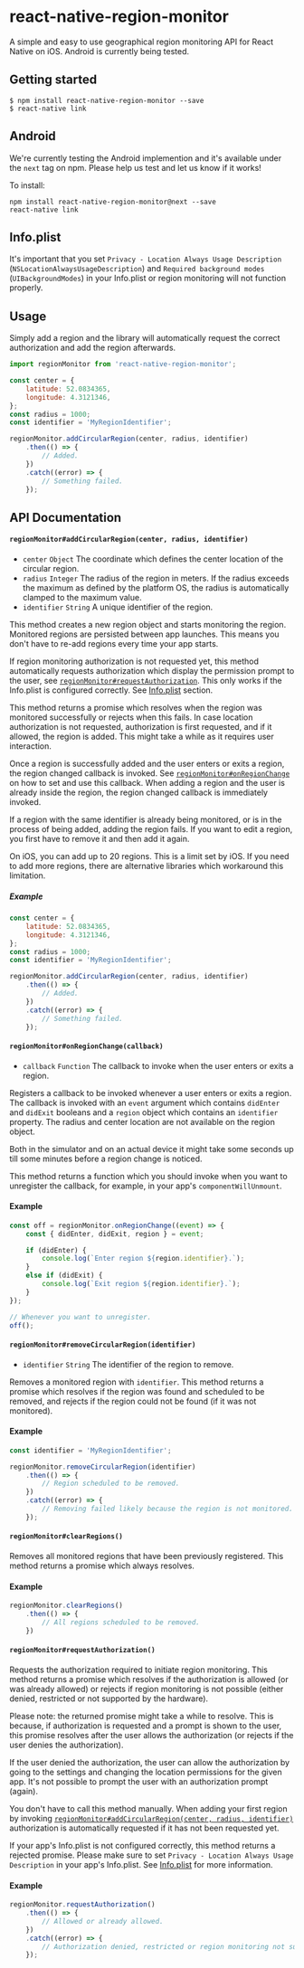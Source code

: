 # react-native-region-monitor

A simple and easy to use geographical region monitoring API for React Native on iOS. Android is currently being tested.

## Getting started

```
$ npm install react-native-region-monitor --save
$ react-native link
```

## Android

We're currently testing the Android implemention and it's available under the `next` tag on npm. Please help us test and let us know if it works!

To install:

```
npm install react-native-region-monitor@next --save
react-native link
```

## Info.plist

It's important that you set `Privacy - Location Always Usage Description` (`NSLocationAlwaysUsageDescription`) and `Required background modes` (`UIBackgroundModes`) in your Info.plist or region monitoring will not function properly.

## Usage

Simply add a region and the library will automatically request the correct authorization and add the region afterwards.

```js
import regionMonitor from 'react-native-region-monitor';

const center = {
	latitude: 52.0834365,
	longitude: 4.3121346,
};
const radius = 1000;
const identifier = 'MyRegionIdentifier';

regionMonitor.addCircularRegion(center, radius, identifier)
	.then(() => {
		// Added.
	})
	.catch((error) => {
		// Something failed.
	});
```

## API Documentation

#### `regionMonitor#addCircularRegion(center, radius, identifier)`
- `center` `Object` The coordinate which defines the center location of the circular region.
- `radius` `Integer` The radius of the region in meters. If the radius exceeds the maximum as defined by the platform OS, the radius is automatically clamped to the maximum value.
- `identifier` `String` A unique identifier of the region.

This method creates a new region object and starts monitoring the region. Monitored regions are persisted between app launches. This means you don't have to re-add regions every time your app starts.

If region monitoring authorization is not requested yet, this method automatically requests authorization which display the permission prompt to the user, see [`regionMonitor#requestAuthorization`](#regionmonitorrequestauthorization). This only works if the Info.plist is configured correctly. See [Info.plist](#infoplist) section.

This method returns a promise which resolves when the region was monitored successfully or rejects when this fails. In case location authorization is not requested, authorization is first requested, and if it allowed, the region is added. This might take a while as it requires user interaction.

Once a region is successfully added and the user enters or exits a region, the region changed callback is invoked. See [`regionMonitor#onRegionChange`](#regionmonitoronregionchangecallback) on how to set and use this callback. When adding a region and the user is already inside the region, the region changed callback is immediately invoked.

If a region with the same identifier is already being monitored, or is in the process of being added, adding the region fails. If you want to edit a region, you first have to remove it and then add it again.

On iOS, you can add up to 20 regions. This is a limit set by iOS. If you need to add more regions, there are alternative libraries which workaround this limitation.

##### Example

```js
const center = {
	latitude: 52.0834365,
	longitude: 4.3121346,
};
const radius = 1000;
const identifier = 'MyRegionIdentifier';

regionMonitor.addCircularRegion(center, radius, identifier)
	.then(() => {
		// Added.
	})
	.catch((error) => {
		// Something failed.
	});
```

#### `regionMonitor#onRegionChange(callback)`
- `callback` `Function` The callback to invoke when the user enters or exits a region.

Registers a callback to be invoked whenever a user enters or exits a region. The callback is invoked with an `event` argument which contains `didEnter` and `didExit` booleans and a `region` object which contains an `identifier` property. The radius and center location are not available on the region object.

Both in the simulator and on an actual device it might take some seconds up till some minutes before a region change is noticed.

This method returns a function which you should invoke when you want to unregister the callback, for example, in your app's `componentWillUnmount`.

#### Example
```js
const off = regionMonitor.onRegionChange((event) => {
	const { didEnter, didExit, region } = event;

	if (didEnter) {
		console.log(`Enter region ${region.identifier}.`);
	}
	else if (didExit) {
		console.log(`Exit region ${region.identifier}.`);
	}
});

// Whenever you want to unregister.
off();
```

#### `regionMonitor#removeCircularRegion(identifier)`
- `identifier` `String` The identifier of the region to remove.

Removes a monitored region with `identifier`. This method returns a promise which resolves if the region was found and scheduled to be removed, and rejects if the region could not be found (if it was not monitored).

#### Example

```js
const identifier = 'MyRegionIdentifier';

regionMonitor.removeCircularRegion(identifier)
	.then(() => {
		// Region scheduled to be removed.
	})
	.catch((error) => {
		// Removing failed likely because the region is not monitored.
	});
```

#### `regionMonitor#clearRegions()`

Removes all monitored regions that have been previously registered. This method returns a promise which always resolves.

#### Example

```js
regionMonitor.clearRegions()
	.then(() => {
		// All regions scheduled to be removed.
	})
```

#### `regionMonitor#requestAuthorization()`

Requests the authorization required to initiate region monitoring. This method returns a promise which resolves if the authorization is allowed (or was already allowed) or rejects if region monitoring is not possible (either denied, restricted or not supported by the hardware).

Please note: the returned promise might take a while to resolve. This is because, if authorization is requested and a prompt is shown to the user, this promise resolves after the user allows the authorization (or rejects if the user denies the authorization).

If the user denied the authorization, the user can allow the authorization by going to the settings and changing the location permissions for the given app. It's not possible to prompt the user with an authorization prompt (again).

You don't have to call this method manually. When adding your first region by invoking [`regionMonitor#addCircularRegion(center, radius, identifier)`](#regionmonitoraddcircularregioncenter-radius-identifier) authorization is automatically requested if it has not been requested yet.

If your app's Info.plist is not configured correctly, this method returns a rejected promise. Please make sure to set `Privacy - Location Always Usage Description` in your app's Info.plist. See [Info.plist](#infoplist) for more information.

#### Example

```js
regionMonitor.requestAuthorization()
	.then(() => {
		// Allowed or already allowed.
	})
	.catch((error) => {
		// Authorization denied, restricted or region monitoring not supported.
	});
```
